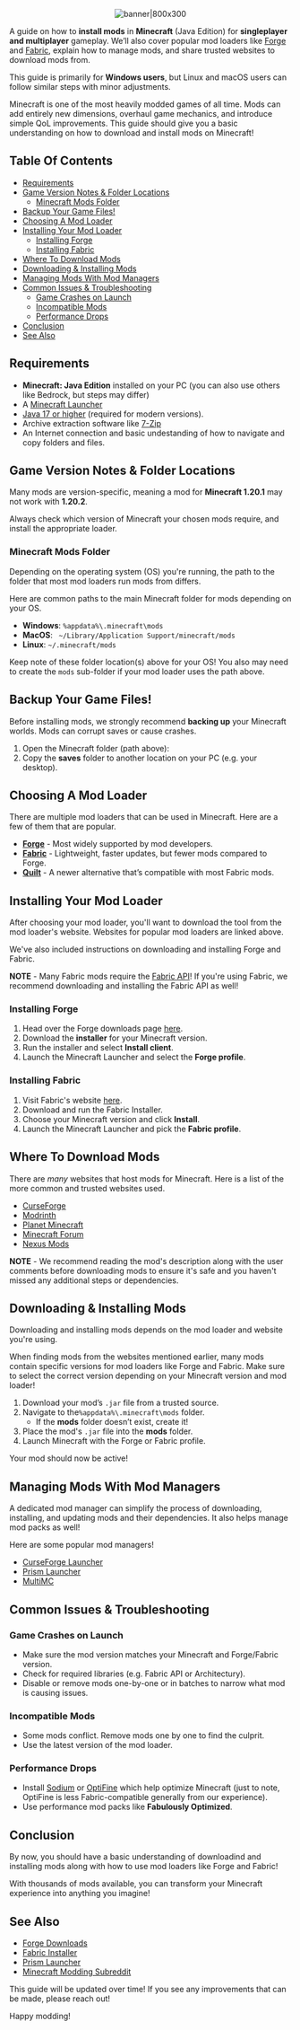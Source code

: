 <div align="center">

![banner|800x300](./images/banner.png)

</div>

A guide on how to **install mods** in **Minecraft** (Java Edition) for **singleplayer and multiplayer** gameplay. We’ll also cover popular mod loaders like [Forge](https://files.minecraftforge.net/) and [Fabric](https://fabricmc.net/), explain how to manage mods, and share trusted websites to download mods from.

This guide is primarily for **Windows users**, but Linux and macOS users can follow similar steps with minor adjustments.

Minecraft is one of the most heavily modded games of all time. Mods can add entirely new dimensions, overhaul game mechanics, and introduce simple QoL improvements. This guide should give you a basic understanding on how to download and install mods on Minecraft!

## Table Of Contents
* [Requirements](#requirements)
* [Game Version Notes & Folder Locations](#game-version-notes--folder-locations)
    * [Minecraft Mods Folder](#minecraft-mods-folder)
* [Backup Your Game Files!](#backup-your-game-files)
* [Choosing A Mod Loader](#choosing-a-mod-loader)
* [Installing Your Mod Loader](#installing-your-mod-loader)
    * [Installing Forge](#installing-forge)
    * [Installing Fabric](#installing-fabric)
* [Where To Download Mods](#where-to-download-mods)
* [Downloading & Installing Mods](#downloading--installing-mods)
* [Managing Mods With Mod Managers](#managing-mods-with-mod-managers)
* [Common Issues & Troubleshooting](#common-issues--troubleshooting)
    * [Game Crashes on Launch](#game-crashes-on-launch)
    * [Incompatible Mods](#incompatible-mods)
    * [Performance Drops](#performance-drops)
* [Conclusion](#conclusion)
* [See Also](#see-also)

## Requirements
* **Minecraft: Java Edition** installed on your PC (you can also use others like Bedrock, but steps may differ)
* A [Minecraft Launcher](https://www.minecraft.net/en-us/download)
* [Java 17 or higher](https://www.java.com/en/download/manual.jsp) (required for modern versions).
* Archive extraction software like [7-Zip](https://www.7-zip.org/)
* An Internet connection and basic undestanding of how to navigate and copy folders and files.

## Game Version Notes & Folder Locations
Many mods are version-specific, meaning a mod for **Minecraft 1.20.1** may not work with **1.20.2**.

Always check which version of Minecraft your chosen mods require, and install the appropriate loader.

### Minecraft Mods Folder
Depending on the operating system (OS) you're running, the path to the folder that most mod loaders run mods from differs.

Here are common paths to the main Minecraft folder for mods depending on your OS.

* **Windows**: `%appdata%\.minecraft\mods`
* **MacOS**: ` ~/Library/Application Support/minecraft/mods`
* **Linux**: `~/.minecraft/mods`

Keep note of these folder location(s) above for your OS! You also may need to create the `mods` sub-folder if your mod loader uses the path above.

## Backup Your Game Files!
Before installing mods, we strongly recommend **backing up** your Minecraft worlds. Mods can corrupt saves or cause crashes.

1. Open the Minecraft folder (path above):
2. Copy the **saves** folder to another location on your PC (e.g. your desktop).

## Choosing A Mod Loader
There are multiple mod loaders that can be used in Minecraft. Here are a few of them that are popular.

* [**Forge**](https://files.minecraftforge.net/net/minecraftforge/forge/) - Most widely supported by mod developers.
* [**Fabric**](https://fabricmc.net/) - Lightweight, faster updates, but fewer mods compared to Forge.
* [**Quilt**](https://quiltmc.org/) - A newer alternative that’s compatible with most Fabric mods.

## Installing Your Mod Loader
After choosing your mod loader, you'll want to download the tool from the mod loader's website. Websites for popular mod loaders are linked above.

We've also included instructions on downloading and installing Forge and Fabric.

**NOTE** - Many Fabric mods require the [Fabric API](https://modrinth.com/mod/fabric-api)! If you're using Fabric, we recommend downloading and installing the Fabric API as well!

### Installing Forge
1. Head over the Forge downloads page [here](https://files.minecraftforge.net/net/minecraftforge/forge/).
2. Download the **installer** for your Minecraft version.
3. Run the installer and select **Install client**.
4. Launch the Minecraft Launcher and select the **Forge profile**.

### Installing Fabric
1. Visit Fabric's website [here](https://fabricmc.net/use/installer/).
2. Download and run the Fabric Installer.
3. Choose your Minecraft version and click **Install**.
4. Launch the Minecraft Launcher and pick the **Fabric profile**.

## Where To Download Mods
There are *many* websites that host mods for Minecraft. Here is a list of the more common and trusted websites used.

* [CurseForge](https://www.curseforge.com/minecraft/mc-mods)
* [Modrinth](https://modrinth.com/mods)
* [Planet Minecraft](https://www.planetminecraft.com/resources/mods/)
* [Minecraft Forum](https://www.minecraftforum.net/forums/mapping-and-modding-java-edition/minecraft-mods)
* [Nexus Mods](https://www.nexusmods.com/games/minecraft)

**NOTE** - We recommend reading the mod's description along with the user comments before downloading mods to ensure it's safe and you haven't missed any additional steps or dependencies.

## Downloading & Installing Mods
Downloading and installing mods depends on the mod loader and website you're using.

When finding mods from the websites mentioned earlier, many mods contain specific versions for mod loaders like Forge and Fabric. Make sure to select the correct version depending on your Minecraft version and mod loader!

1. Download your mod’s `.jar` file from a trusted source.
2. Navigate to the`%appdata%\.minecraft\mods` folder.
   * If the **mods** folder doesn’t exist, create it!
3. Place the mod's `.jar` file into the **mods** folder.
4. Launch Minecraft with the Forge or Fabric profile.

Your mod should now be active!

## Managing Mods With Mod Managers
A dedicated mod manager can simplify the process of downloading, installing, and updating mods and their dependencies. It also helps manage mod packs as well!

Here are some popular mod managers!

* [CurseForge Launcher](https://www.curseforge.com/download/app)
* [Prism Launcher](https://prismlauncher.org/)
* [MultiMC](https://multimc.org/)

## Common Issues & Troubleshooting
### Game Crashes on Launch
* Make sure the mod version matches your Minecraft and Forge/Fabric version.
* Check for required libraries (e.g. Fabric API or Architectury).
* Disable or remove mods one-by-one or in batches to narrow what mod is causing issues.

### Incompatible Mods
* Some mods conflict. Remove mods one by one to find the culprit.
* Use the latest version of the mod loader.

### Performance Drops
* Install [Sodium](https://modrinth.com/mod/sodium) or [OptiFine](https://optifine.net/) which help optimize Minecraft (just to note, OptiFine is less Fabric-compatible generally from our experience).
* Use performance mod packs like **Fabulously Optimized**.

## Conclusion
By now, you should have a basic understanding of downloadind and installing mods along with how to use mod loaders like Forge and Fabric!

With thousands of mods available, you can transform your Minecraft experience into anything you imagine!

## See Also
* [Forge Downloads](https://files.minecraftforge.net/)
* [Fabric Installer](https://fabricmc.net/use/installer/)
* [Prism Launcher](https://prismlauncher.org/)
* [Minecraft Modding Subreddit](https://www.reddit.com/r/MinecraftModding/)

This guide will be updated over time! If you see any improvements that can be made, please reach out!

Happy modding!